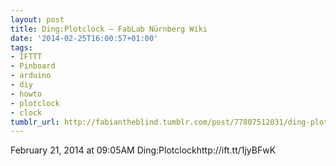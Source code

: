 ```yaml
---
layout: post
title: Ding:Plotclock – FabLab Nürnberg Wiki
date: '2014-02-25T16:00:57+01:00'
tags:
- IFTTT
- Pinboard
- arduino
- diy
- howto
- plotclock
- clock
tumblr_url: http://fabiantheblind.tumblr.com/post/77807512031/ding-plotclock-fablab-nurnberg-wiki
---
```

February 21, 2014 at 09:05AM
Ding:Plotclockhttp://ift.tt/1jyBFwK
